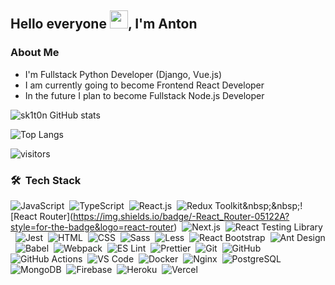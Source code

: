 ## Hello everyone <img src="https://github.com/TheDudeThatCode/TheDudeThatCode/blob/master/Assets/Hi.gif" width="29px">, I'm Anton

### About Me

- I'm Fullstack Python Developer (Django, Vue.js)
- I am currently going to become Frontend React Developer
- In the future I plan to become Fullstack Node.js Developer

![sk1t0n GitHub stats](https://github-readme-stats.vercel.app/api?username=sk1t0n&&show_icons=true&theme=react)

![Top Langs](https://github-readme-stats.vercel.app/api/top-langs/?username=sk1t0n&exclude_repo=vkr,karman,labs_dev_app_db,agregator_cinemas&hide=html,css,scss,less&layout=compact&theme=react)

![visitors](https://visitor-badge.laobi.icu/badge?page_id=sk1t0n)

### 🛠 &nbsp;Tech Stack

![JavaScript](https://img.shields.io/badge/-JavaScript-05122A?style=for-the-badge&logo=javascript)&nbsp;&nbsp;![TypeScript](https://img.shields.io/badge/-TypeScript-05122A?style=for-the-badge&logo=typescript)&nbsp;&nbsp;![React.js](https://img.shields.io/badge/-React.js-05122A?style=for-the-badge&logo=react)&nbsp;&nbsp;![Redux Toolkit](https://img.shields.io/badge/-Redux_Toolkit_(Slices,_Thunks)-05122A?style=for-the-badge&logo=redux&logoColor=764abc)&nbsp;&nbsp;![React Router](https://img.shields.io/badge/-React_Router-05122A?style=for-the-badge&logo=react-router)&nbsp;&nbsp;![Next.js](https://img.shields.io/badge/-Next.js-05122A?style=for-the-badge&logo=next.js)&nbsp;&nbsp;![React Testing Library](https://img.shields.io/badge/-React_Testing_Library-05122A?style=for-the-badge&logo=testing-library)&nbsp;&nbsp;![Jest](https://img.shields.io/badge/-Jest-05122A?style=for-the-badge&logo=jest&logoColor=15c213)&nbsp;&nbsp;![HTML](https://img.shields.io/badge/-HTML-05122A?style=for-the-badge&logo=HTML5)&nbsp;&nbsp;![CSS](https://img.shields.io/badge/-CSS-05122A?style=for-the-badge&logo=CSS3&logoColor=1572B6)&nbsp;&nbsp;![Sass](https://img.shields.io/badge/-Sass-05122A?style=for-the-badge&logo=sass)&nbsp;&nbsp;![Less](https://img.shields.io/badge/-Less-05122A?style=for-the-badge&logo=less)&nbsp;&nbsp;![React Bootstrap](https://img.shields.io/badge/-React_Bootstrap-05122A?style=for-the-badge&logo=bootstrap)&nbsp;&nbsp;![Ant Design](https://img.shields.io/badge/-Ant_Design-05122A?style=for-the-badge&logo=ant-design&logoColor=35a0ef)&nbsp;&nbsp;![Babel](https://img.shields.io/badge/-Babel-05122A?style=for-the-badge&logo=babel)&nbsp;&nbsp;![Webpack](https://img.shields.io/badge/-Webpack-05122A?style=for-the-badge&logo=webpack)&nbsp;&nbsp;![ES Lint](https://img.shields.io/badge/-ES_Lint-05122A?style=for-the-badge&logo=eslint)&nbsp;&nbsp;![Prettier](https://img.shields.io/badge/-Prettier-05122A?style=for-the-badge&logo=prettier)&nbsp;&nbsp;![Git](https://img.shields.io/badge/-Git-05122A?style=for-the-badge&logo=git)&nbsp;&nbsp;![GitHub](https://img.shields.io/badge/-GitHub-05122A?style=for-the-badge&logo=github)&nbsp;&nbsp;![GitHub Actions](https://img.shields.io/badge/-GitHub_Actions-05122A?style=for-the-badge&logo=github-actions&logoColor=2088ff)&nbsp;&nbsp;![VS Code](https://img.shields.io/badge/-VS%20Code-05122A?style=for-the-badge&logo=visual-studio-code&logoColor=07ACC)&nbsp;&nbsp;![Docker](https://img.shields.io/badge/-Docker-05122A?style=for-the-badge&logo=docker)&nbsp;&nbsp;![Nginx](https://img.shields.io/badge/-Nginx-05122A?style=for-the-badge&logo=nginx)&nbsp;&nbsp;![PostgreSQL](https://img.shields.io/badge/-PostgreSQL-05122A?style=for-the-badge&logo=postgresql)&nbsp;&nbsp;![MongoDB](https://img.shields.io/badge/-MongoDB-05122A?style=for-the-badge&logo=mongodb)&nbsp;&nbsp;![Firebase](https://img.shields.io/badge/-Firebase-05122A?style=for-the-badge&logo=firebase)&nbsp;&nbsp;![Heroku](https://img.shields.io/badge/-Heroku-05122A?style=for-the-badge&logo=heroku)&nbsp;&nbsp;![Vercel](https://img.shields.io/badge/-Vercel-05122A?style=for-the-badge&logo=vercel)
